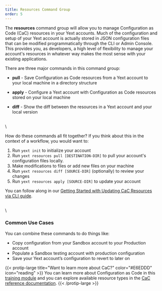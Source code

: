 ```yaml
---
title: Resources Command Group
order: 5
---
```


The **resources** command group will allow you to manage Configuration as Code (CaC) resources in your Yext accounts. Much of the configuration and setup of your Yext account is actually stored in JSON configuration files that can be modified programmatically through the CLI or Admin Console. This provides you, as developers, a high level of flexibility to manage your account's resources in whatever way makes the most sense with your existing applications. 


There are three major commands in this command group:

* **pull**  - Save Configuration as Code resources from a Yext account to your local machine in a directory structure

* **apply** - Configure a Yext account with Configuration as Code resources stored on your local machine

* **diff** - Show the diff between the resources in a Yext account and your local version


\
\

How do these commands all fit together? If you think about this in the context of a workflow, you would want to: 

1. Run `yext init` to initialize your account
2. Run `yext resources pull [DESTINATION-DIR]` to pull your account's configuration files locally. 
4. Make modifications to files or add new files on your machine
5. Run `yext resources diff [SOURCE-DIR]` (optionally) to review your changes
6. Run `yext resources apply [SOURCE-DIR]` to update your account

You can follow along in our [Getting Started with Updating CaC Resources via CLI guide](/guides/getting-started-cli-resources). 

\
\

### Common Use Cases

You can combine these commands to do things like:

* Copy configuration from your Sandbox account to your Production account
* Populate a Sandbox testing account with production configuration 
* Save your Yext account’s configuration to revert to later on


{{< protip-large title="Want to learn more about CaC?" color="#E6EDDD" icon="reading" >}}
You can learn more about Configuration as Code in this [training module](https://hitchhikers.yext.com/tracks/solution-templates/sol201-configuration-as-code/) and you can explore available resource types in the [CaC reference documentation](https://developer.yext.com/cac/conversion-action/). 
{{< /protip-large >}}